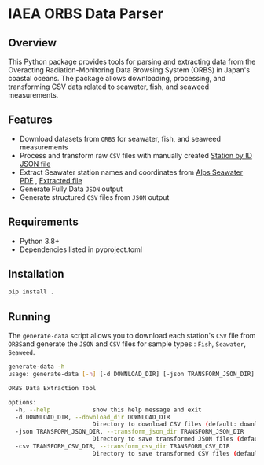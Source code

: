 # IAEA ORBS Data Parser

## Overview

This Python package provides tools for parsing and extracting data from the Overacting Radiation-Monitoring Data Browsing System (ORBS) in Japan's coastal oceans.
The package allows downloading, processing, and transforming CSV data related to seawater, fish, and seaweed measurements.

## Features

- Download datasets from `ORBS` for seawater, fish, and seaweed measurements
- Process and transform raw `CSV` files with manually created [Station by ID JSON file](stations/station_by_id.json)
- Extract Seawater station names and coordinates from [Alps Seawater PDF](src/iaea/orbs/stations/R6zahyo.pdf) , [Extracted file](src/iaea/orbs/stations/station_points.csv)
- Generate Fully Data `JSON` output
- Generate structured `CSV` files from `JSON` output

## Requirements

- Python 3.8+
- Dependencies listed in pyproject.toml

## Installation

```sh
pip install .
```

## Running

The `generate-data` script allows you to download each station's `CSV` file from `ORBS`and generate the `JSON`  and `CSV` files for sample types : `Fish`, `Seawater`, `Seaweed`.

```sh
generate-data -h
usage: generate-data [-h] [-d DOWNLOAD_DIR] [-json TRANSFORM_JSON_DIR] [-csv TRANSFORM_CSV_DIR]

ORBS Data Extraction Tool

options:
  -h, --help            show this help message and exit
  -d DOWNLOAD_DIR, --download_dir DOWNLOAD_DIR
                        Directory to download CSV files (default: downloaded_CSVs)
  -json TRANSFORM_JSON_DIR, --transform_json_dir TRANSFORM_JSON_DIR
                        Directory to save transformed JSON files (default: stations/transformed/json)
  -csv TRANSFORM_CSV_DIR, --transform_csv_dir TRANSFORM_CSV_DIR
                        Directory to save transformed CSV files (default: stations/transformed/csv)
```
